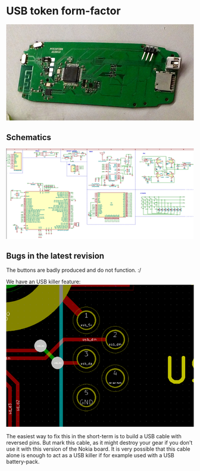 # USB token form-factor

![PITCHFORK!!5!](img/nokia.jpg)

## Schematics

![schema](img/nokia-scheme.png)

## Bugs in the latest revision

The buttons are badly produced and do not function. :/

We have an USB killer feature:
![USB killer feature](img/bug-nokia-usb.png)

The easiest way to fix this in the short-term is to build a USB cable
with reversed pins. But mark this cable, as it might destroy your gear
if you don't use it with this version of the Nokia board. It is very
possible that this cable alone is enough to act as a USB killer if for
example used with a USB battery-pack.
